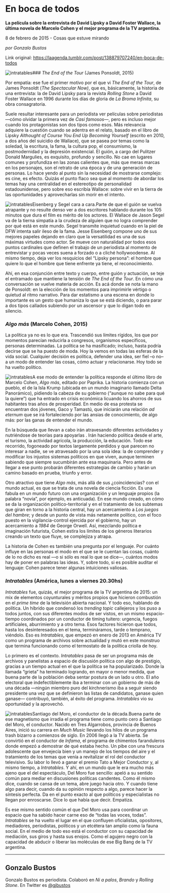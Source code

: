 # En boca de todos

**La película sobre la entrevista de David Lipsky a David Foster Wallace, la última novela de Marcelo Cohen y el mejor programa de la TV argentina.**

8 de febrero de 2015 - Cosas que estuve mirando

_por Gonzalo Bustos_

Link original: https://laagenda.tumblr.com/post/138879707240/en-boca-de-todos

![intratables](https://64.media.tumblr.com/dc48d61e19e392b73cb5a1a798f761d5/tumblr_inline_pk1aqcNpit1t6q87u_500.jpg)### *The End of the Tour* (James Ponsoldt, 2015)

Por empatía: ese fue el primer motivo por el que vi *The End of the Tour*, de James Ponsoldt (*The Spectacular Now)*, que es, básicamente, la historia de una entrevista: la de David Lipsky para la revista *Rolling Stone* a David Foster Wallace en 1996 durante los días de gloria de *La Broma Infinita*, su obra consagratoria. 


Suele resultar interesante para un periodista ver películas sobre periodistas —cómo olvidar la primera vez de *Casi famosos*—, pero es incluso mejor cuando los protagonistas son dos tipos como esos. Más relevancia adquiere la cuestión cuando se adentra en el relato, basado en el libro de Lipsky *Althought of Course You End Up Becoming Yourself* (escrito en 2010, a dos años del suicidio de Wallace), que se pasea por temas como la soledad, la escritura, la fama, la cultura pop, el consumismo, la postmodernidad y la depresión existencial. El guión, a cargo del Pulitzer Donald Margulies, es exquisito, profundo y sencillo. No cae en lugares comunes y profundiza en las zonas calientes que, más que meras marcas en los personajes, son el retrato de una época y de una generación de personas. Lo hace yendo al punto sin la necesidad de mostrarse complejo: es cine, es efecto. Quizás el punto flaco sea que al momento de abordar los temas hay una centralidad en el estereotipo de personalidad estadounidense, pero sobre eso escribía Wallace: sobre vivir en la tierra de las oportunidades y aprovecharlas sin morir en el intento. 


![intratables](https://64.media.tumblr.com/29fdfba93ce94d9e57f8e63937fbb80e/tumblr_inline_pk1aqdj7Kf1t6q87u_500.jpg)Eisenberg y Segel cara a cara.Parte de que el guión se vuelva atrapante y no resulte denso ver a dos escritores hablando durante los 105 minutos que dura el film es mérito de los actores. El Wallace de Jason Segel va de la tierna simpatía a la crudeza de alguien que no logra comprender por qué está en este mundo. Segel transmite inquietud cuando en la piel de DFW intenta salir ileso de la fama. Jesse Eisenberg compone uno de sus mejores papeles dejando en claro que la versatilidad es una de sus máximas virtudes como actor. Se mueve con naturalidad por todos esos puntos cardinales que definen el trabajo de un periodista al momento de entrevistar y pocas veces suena a forzado o a cliché hollywoodense. Al mismo tiempo, deja ver los resquicios del “Lipsky persona”: el hombre que quiere lo que el hombre que tiene enfrente ya tiene, el reconocimiento.


Ahí, en esa conjunción entre texto y cuerpo, entre guión y actuación, se teje el entramado que mantiene la tensión de *The End of the Tour*. En cómo una conversación se vuelve materia de acción. Es acá donde se nota la mano de Ponsoldt: en la elección de los momentos para imprimirle vértigo o quietud al ritmo narrativo. Para dar estatismo a una escena en donde lo importante es un gesto que humaniza lo que se está diciendo, o para parar a dos tipos callados subiendo por un ascensor y que lo digan todo en silencio. 


### *Algo más* (Marcelo Cohen, 2015)

La política ya no es lo que era. Trascendió sus límites rígidos, los que por momentos parecían reducirla a congresos, organismos específicos, personas determinadas. La política se ha masificado; incluso, hasta podría decirse que se ha puesto de moda. Hoy la vemos en todas las esferas de la vida social. Cualquier decisión es política, defender una idea, ser fiel –o no– a un modo de entender las cosas, cómo actuar y relacionarse. Hoy todo se ha vuelto político. 


![intratables](https://64.media.tumblr.com/646500f6ee241f38a716a26144263117/tumblr_inline_pk1aqdA70a1t6q87u_250.jpg)A ese modo de entender la política responde el último libro de Marcelo Cohen, *Algo más*, editado por Paprika. La historia comienza con un pueblo, el de la Isla Krump (ubicada en un mundo imaginario llamado Delta Panorámico), pidiendo la cabeza de su gobierno (“aunque no sabe para qué la quiere”) que ha entrado en crisis económica licuando los ahorros de sus habitantes tras años de prosperidad. En medio de esa protesta se encuentran dos jóvenes, Gaco y Tamastú, que iniciarán una relación *ad eternum* que se irá fortaleciendo por las ansias de conocimiento, de algo más: por las ganas de entender el mundo.


En la búsqueda que llevan a cabo irán atravesando diferentes actividades y nutriéndose de teorías para apoyarlas . Irán haciendo política desde el arte, el turismo, la actividad agrícola, la producción, la educación. Todo ese recorrido, fogoneado por textos largamente perdidos y que parecen no interesar a nadie, se ve atravesado por la una sola idea: la de comprender y modificar los injustos sistemas políticos en que viven, aunque terminen sabiendo que siempre sucumbirán ante esa maquinaria. Pero antes de llegar a ese punto probarán diferentes estrategias de cambio y harán un camino basado en prueba, triunfo y error. 


Otro atractivo que tiene *Algo más*, más allá de sus ¿coincidencias? con el mundo actual, es que se trata de una novela de ciencia ficción. Es una fabula en un mundo futuro con una organización y un lenguaje propios (la palabra “novia”, por ejemplo, es anticuada). En ese mundo creado, en cómo se da la organización político-territorial y en el tratamiento de los subtemas que giran en torno a la historia central, hay un acercamiento a *Los juegos del hambre*; y desde un punto de vista más netamente político, con el foco puesto en la vigilancia-control ejercida por el gobierno, hay un acercamiento a *1984* de George Orwell. Así, mezclando política e imaginación futurista, Cohen estira los límites de los géneros literarios creando un texto que fluye, se complejiza y atrapa. 


La historia de Cohen es también una pregunta por el lenguaje. Por cuánto influye en las personas el modo en el que se le cuentan las cosas, cuánto de lo no dicho es real —o si sólo es real lo que se dice—, cuántos modos hay de poner en palabras las ideas. Y, sobre todo, si es posible auditar el lenguaje: Cohen parece tener algunas intuiciones valiosas. 


### *Intratables* (América, lunes a viernes 20.30hs)

*Intratables* fue, quizás, el mejor programa de la TV argentina de 2015: un mix de elementos coyunturales y méritos propios que hicieron combustión en el *prime time* de la televisión abierta nacional. Y todo eso, hablando de política. Un híbrido que condensó los *trending topic* callejeros y los puso a todos juntos, con sus diferentes modos de ser vistos, en un mismo espacio-tiempo coordinados por un conductor de timing tuitero: urgencia, fuegos artificiales, aburrimiento y a otro tema. Esos factores hicieron que todos, hasta los desinteresados en el tema, termináramos, tarde o temprano, viéndolo. Eso es *Intratables*, que empezó en enero de 2013 en América TV como un programa de archivos sobre actualidad y mutó en este monstruo que termina funcionando como el termostato de la política criolla de hoy. 


Lo primero es el contexto. *Intratables* pasa de ser un programa más de archivos y panelistas a espacio de discusión política con algo de prestigio, gracias a un tiempo actual en el que la política se ha popularizado. Donde la llamada “grieta” ha terminado logrando, en mayor o menor medida, que buena parte de la población deba sentar postura de un lado u otro. El año electoral que indefectiblemente iba a terminar con un gobierno de más de una década —ningún miembro puro del kirchnerismo iba a seguir siendo presidente una vez que se definieron las listas de candidatos, ganase quien ganase— contribuyó, también, al éxito del programa. *Intratables* vio su oportunidad y la aprovechó. 


![intratables](https://64.media.tumblr.com/dc48d61e19e392b73cb5a1a798f761d5/tumblr_inline_pk1aqcNpit1t6q87u_500.jpg)Santiago del Moro, el conductor de la década.Buena parte de ese magnetismo que irradia el programa tiene como punto cero a Santiago del Moro, el conductor. Nacido en Tres Algarrobos, provincia de Buenos Aires, inició su carrera en *Much Music* llevando los hilos de un programa trash bizarro a comienzos de siglo. En 2006 llegó a la TV abierta. Se convirtió en el conductor de *Infama*, el programa de chimentos faranduleros donde empezó a demostrar de qué estaba hecho. Un pibe con una frescura adolescente que envejecía bien y un manejo de los tiempos del aire y el tratamiento de los temas que venía a revitalizar el rol del conductor televisivo. Su labor lo llevó a ganar el premio Tato a Mejor Conductor y, al mismo tiempo, a *Intratables*. Y ahí, en un mundo que le era mucho más ajeno que el del espectáculo, Del Moro fue sencillo: apeló a su sentido común para mediar en discusiones políticas candentes. Como él mismo dice, cuando se cansa de un tema, abre juego hacia otro. Y cuando tiene algo para decir, cuando da su opinión respecto a algo, parece hacer la síntesis perfecta. Da en el punto exacto al que políticos y especialistas no llegan por enroscarse. Dice lo que había que decir. Empatiza. 


Es ese mismo sentido común el que Del Moro usa para coordinar un espacio que ha sabido hacer carne eso de “todas las voces, todas”. *Intratables* se ha vuelto el lugar en el que confluyen oficialistas, opositores, mediadores, periodistas, políticos y un etcétera tan amplio como la fauna social. En el medio de todo eso está el conductor con su capacidad de mediación, sus giros y hasta sus enojos. Como el agujero negro con la capacidad de abducir o liberar las moléculas de ese Big Bang de la TV argentina. 


  




---

 Gonzalo Bustos
---------------

 Gonzalo Bustos es periodista. Colaboró en *Ni a palos*, *Brando* y *Rolling Stone*. En Twitter es [@gjbustos](https://twitter.com/gjbustos) 


